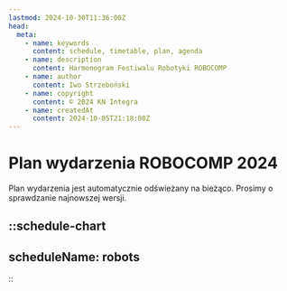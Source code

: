 ```yaml
---
lastmod: 2024-10-30T11:36:00Z
head:
  meta:
    - name: keywords
      content: schedule, timetable, plan, agenda
    - name: description
      content: Harmonogram Festiwalu Robotyki ROBOCOMP
    - name: author
      content: Iwo Strzeboński
    - name: copyright
      content: © 2024 KN Integra
    - name: createdAt
      content: 2024-10-05T21:18:00Z
---
```


# Plan wydarzenia ROBOCOMP 2024

Plan wydarzenia jest automatycznie odświeżany na bieżąco. Prosimy o sprawdzanie najnowszej wersji.

<!-- markdownlint-disable MD003 MD007 -->
::schedule-chart
---
scheduleName: robots
---
::
<!-- markdownlint-enable MD003 MD007 -->
